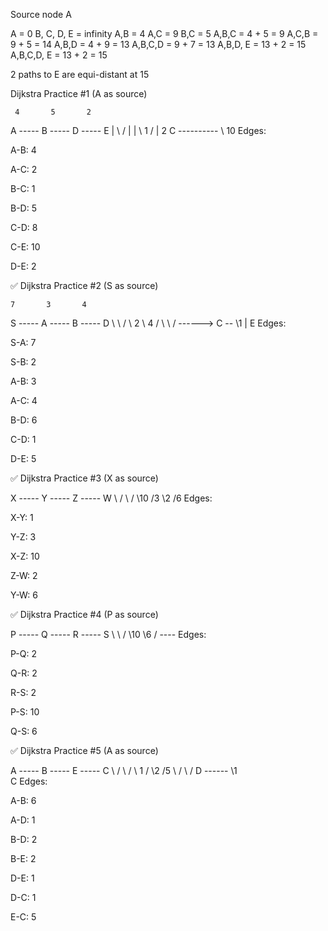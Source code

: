 Source node A

A = 0
B, C, D, E = infinity
A,B = 4
A,C = 9
B,C = 5
A,B,C = 4 + 5 = 9
A,C,B = 9 + 5 = 14
A,B,D = 4 + 9 = 13
A,B,C,D = 9 + 7 = 13
A,B,D, E = 13 + 2 = 15
A,B,C,D, E = 13 + 2 = 15

2 paths to E are equi-distant at 15

Dijkstra Practice #1 (A as source)

     4       5       2
 A ----- B ----- D ----- E
 |       \      /        |
 |         \ 1 /         |
 2           C ---------- 
                \  10
Edges:

A-B: 4

A-C: 2

B-C: 1

B-D: 5

C-D: 8

C-E: 10

D-E: 2

✅ Dijkstra Practice #2 (S as source)

    7       3       4
S ----- A ----- B ----- D
 \      \           /
  \ 2    \ 4       /
   \      \       /
     ------> C --
              \1
               |
               E
Edges:

S-A: 7

S-B: 2

A-B: 3

A-C: 4

B-D: 6

C-D: 1

D-E: 5

✅ Dijkstra Practice #3 (X as source)

X ----- Y ----- Z ----- W
 \     /         \     /
  \10 /3           \2 /6
Edges:

X-Y: 1

Y-Z: 3

X-Z: 10

Z-W: 2

Y-W: 6

✅ Dijkstra Practice #4 (P as source)

P ----- Q ----- R ----- S
 \           \       /
  \10         \6    /
               ----
Edges:

P-Q: 2

Q-R: 2

R-S: 2

P-S: 10

Q-S: 6

✅ Dijkstra Practice #5 (A as source)

A ----- B ----- E ----- C
 \     / \     /
  \ 1 /   \2  /5
   \ /     \ /
    D ------ 
       \1
        \
         C
Edges:

A-B: 6

A-D: 1

B-D: 2

B-E: 2

D-E: 1

D-C: 1

E-C: 5

